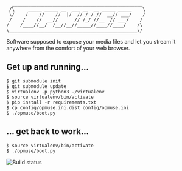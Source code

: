       ________________________________________________
     /\     _____ _____ __  ___ __  __ _____ _____    \
     \/    /    //    //  |/  // / / //  __// ___/    /
     /    /    //  __//      // /_/ //__  // ___/    /
    /    /____//__/  /__//__//_____//____//____/    /\
    \_______________________________________________\/

Software supposed to expose your media files and let you stream it anywhere
from the comfort of your web browser.

Get up and running...
---------------------

    $ git submodule init
    $ git submodule update
    $ virtualenv -p python3 ./virtualenv
    $ source virtualenv/bin/activate
    $ pip install -r requirements.txt
    $ cp config/opmuse.ini.dist config/opmuse.ini
    $ ./opmuse/boot.py

... get back to work...
-----------------------

    $ source virtualenv/bin/activate
    $ ./opmuse/boot.py

![Build status](https://secure.travis-ci.org/inty/opmuse.png?branch=master)
